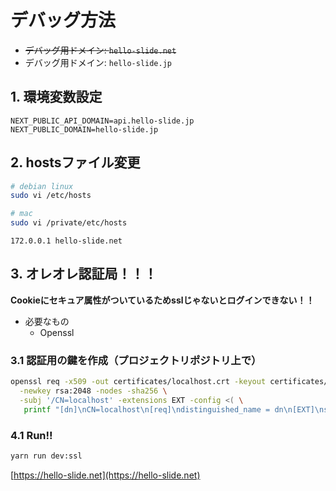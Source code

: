 # デバッグ方法

- ~~デバッグ用ドメイン: `hello-slide.net`~~
- デバッグ用ドメイン: `hello-slide.jp`

## 1. 環境変数設定

```env
NEXT_PUBLIC_API_DOMAIN=api.hello-slide.jp
NEXT_PUBLIC_DOMAIN=hello-slide.jp
```

## 2. hostsファイル変更

```bash
# debian linux
sudo vi /etc/hosts

# mac
sudo vi /private/etc/hosts
```

```text
172.0.0.1 hello-slide.net
```

## 3. オレオレ認証局！！！

**Cookieにセキュア属性がついているためsslじゃないとログインできない！！**

- 必要なもの
  - Openssl

### 3.1 認証用の鍵を作成（プロジェクトリポジトリ上で）

```bash
openssl req -x509 -out certificates/localhost.crt -keyout certificates/localhost.key \
  -newkey rsa:2048 -nodes -sha256 \
  -subj '/CN=localhost' -extensions EXT -config <( \
   printf "[dn]\nCN=localhost\n[req]\ndistinguished_name = dn\n[EXT]\nsubjectAltName=DNS:localhost\nkeyUsage=digitalSignature\nextendedKeyUsage=serverAuth")
```

### 4.1 Run!!

```bash
yarn run dev:ssl
```

[https://hello-slide.net](https://hello-slide.net)
